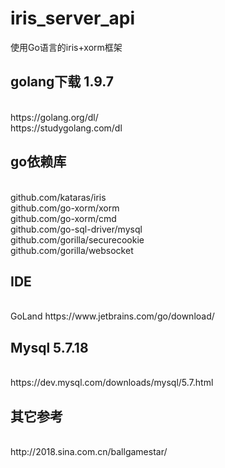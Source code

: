 # iris_server_api
使用Go语言的iris+xorm框架
<br/>

## golang下载 1.9.7
<br/>
https://golang.org/dl/
<br/>
https://studygolang.com/dl
<br/>

## go依赖库
<br/>
github.com/kataras/iris
<br/>
github.com/go-xorm/xorm
<br/>
github.com/go-xorm/cmd
<br/>
github.com/go-sql-driver/mysql
<br/>
github.com/gorilla/securecookie
<br/>
github.com/gorilla/websocket
<br/>

## IDE
<br/>
GoLand https://www.jetbrains.com/go/download/
<br/>

## Mysql 5.7.18
<br/>
https://dev.mysql.com/downloads/mysql/5.7.html
<br/>

## 其它参考
<br/>
http://2018.sina.com.cn/ballgamestar/
